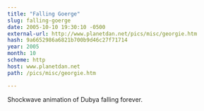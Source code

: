```yaml
---
title: "Falling Goerge"
slug: falling-goerge
date: 2005-10-10 19:30:10 -0500
external-url: http://www.planetdan.net/pics/misc/georgie.htm
hash: 9a6652986a6821b700b9d46c27f71714
year: 2005
month: 10
scheme: http
host: www.planetdan.net
path: /pics/misc/georgie.htm

---
```


Shockwave animation of Dubya falling forever.
